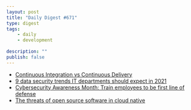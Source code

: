 ```yaml
---
layout: post
title: "Daily Digest #671"
type: digest
tags: 
    - daily
    - development
    
description: ""
publish: false
---
```


- [Continuous Integration vs Continuous Delivery](https://www.clouddefense.ai/blog/continuous-integration-vs-continuous-delivery)
- [9 data security trends IT departments should expect in 2021](https://www.techrepublic.com/article/9-data-security-trends-it-departments-should-expect-in-2021/)
- [Cybersecurity Awareness Month: Train employees to be first line of defense](https://www.techrepublic.com/article/cybersecurity-awareness-month-train-employees-to-be-first-line-of-defense/)
- [The threats of open source software in cloud native](https://www.itproportal.com/features/the-threats-of-open-source-software-in-cloud-native/)
